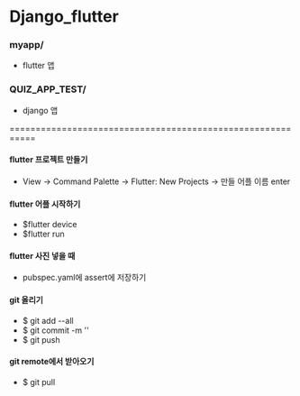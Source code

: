 # Django_flutter

### myapp/
- flutter 앱

### QUIZ_APP_TEST/
- django 앱

===========================================================

#### flutter 프로젝트 만들기
- View -> Command Palette -> Flutter: New Projects -> 만들 어플 이름 enter

#### flutter 어플 시작하기
- $flutter device
- $flutter run

#### flutter 사진 넣을 때
- pubspec.yaml에 assert에 저장하기

#### git 올리기
- $ git add --all
- $ git commit -m ''
- $ git push 

#### git remote에서 받아오기
- $ git pull
